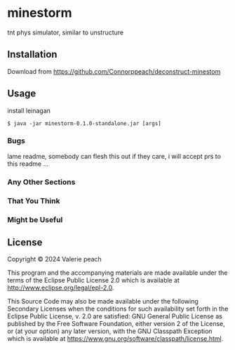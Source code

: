 # minestorm

tnt phys simulator, similar to unstructure

## Installation

Download from https://github.com/Connorppeach/deconstruct-minestom

## Usage

install leinagan

    $ java -jar minestorm-0.1.0-standalone.jar [args]

### Bugs
lame readme, somebody can flesh this out if they care, i will accept prs to this readme
...

### Any Other Sections
### That You Think
### Might be Useful

## License

Copyright © 2024 Valerie peach

This program and the accompanying materials are made available under the
terms of the Eclipse Public License 2.0 which is available at
http://www.eclipse.org/legal/epl-2.0.

This Source Code may also be made available under the following Secondary
Licenses when the conditions for such availability set forth in the Eclipse
Public License, v. 2.0 are satisfied: GNU General Public License as published by
the Free Software Foundation, either version 2 of the License, or (at your
option) any later version, with the GNU Classpath Exception which is available
at https://www.gnu.org/software/classpath/license.html.
